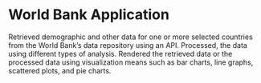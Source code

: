 # World Bank Application

Retrieved demographic and other data for one or more selected countries from the World Bank’s data repository using an API. Processed, the data using different types of analysis. Rendered the retrieved data or the processed data using visualization means such as bar charts, line graphs, scattered plots, and pie charts.
